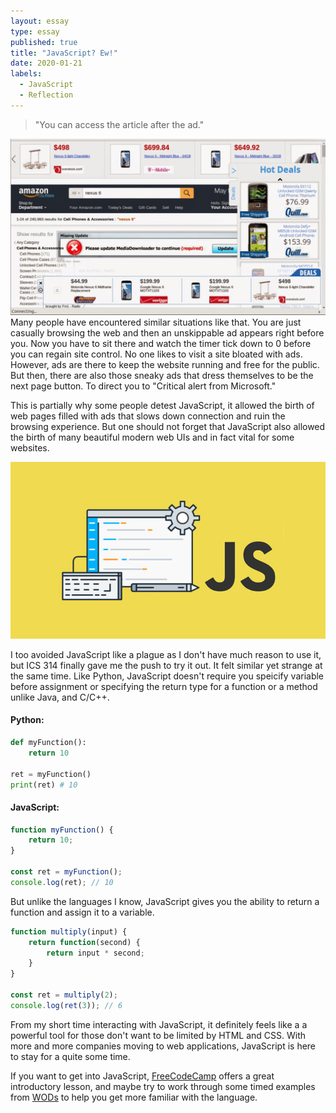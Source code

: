 ```yaml
---
layout: essay
type: essay
published: true
title: "JavaScript? Ew!"
date: 2020-01-21
labels:
  - JavaScript
  - Reflection
---
```


>"You can access the article after the ad."

<img class = "ui medium left floated image" src = "/images/essay/2020-01-21/ads.png">
Many people have encountered similar situations like that. You are just casually browsing the web and then an unskippable ad appears right before you. Now you have to sit there and watch the timer tick down to 0 before you can regain site control. No one likes to visit a site bloated with ads. However, ads are there to keep the website running and free for the public. But then, there are also those sneaky ads that dress themselves to be the next page button. To direct you to "Critical alert from Microsoft."

This is partially why some people detest JavaScript, it allowed the birth of web pages filled with ads that slows down connection and ruin the browsing experience. But one should not forget that JavaScript also allowed the birth of many beautiful modern web UIs and in fact vital for some websites.


<img class = "ui medium right floated image" src = "/images/essay/2020-01-21/javascript.jpg">

I too avoided JavaScript like a plague as I don't have much reason to use it, but ICS 314 finally gave me the push to try it out. It felt similar yet strange at the same time. Like Python, JavaScript doesn't require you speicify variable before assignment or specifying the return type for a function or a method unlike Java, and C/C++.

#### Python:
```python
def myFunction():
	return 10
	
ret = myFunction()
print(ret) # 10
```
#### JavaScript:
```js
function myFunction() {
	return 10;
}

const ret = myFunction();
console.log(ret); // 10
```

But unlike the languages I know, JavaScript gives you the ability to return a function and assign it to a variable.
```js
function multiply(input) {
	return function(second) {
		return input * second;
	}
}

const ret = multiply(2);
console.log(ret(3)); // 6
```

From my short time interacting with JavaScript, it definitely feels like a a powerful tool for those don't want to be limited by HTML and CSS. With more and more companies moving to web applications, JavaScript is here to stay for a quite some time.

If you want to get into JavaScript, [FreeCodeCamp](https://www.freecodecamp.org/learn) offers a great introductory lesson, and maybe try to work through some timed examples from [WODs](https://projecteuler.net/archives) to help you get more familiar with the language.
